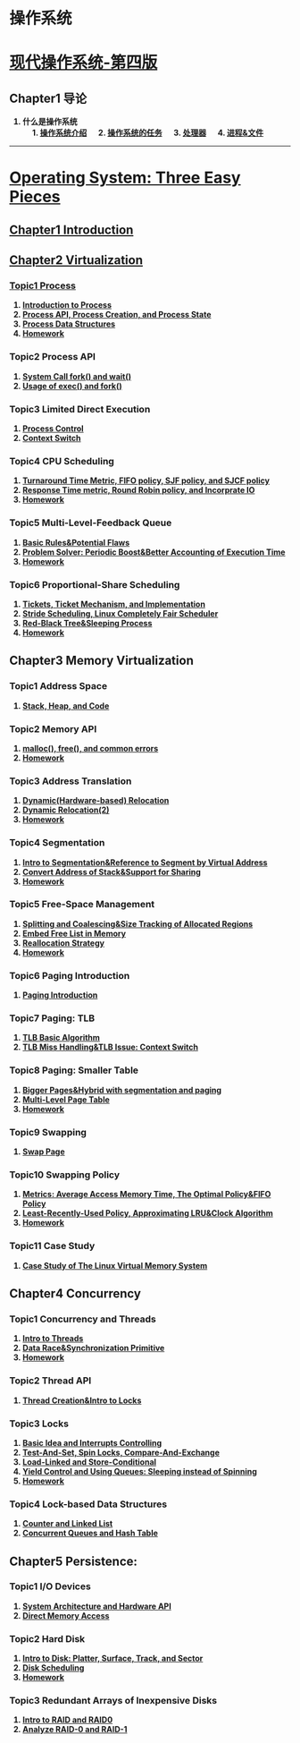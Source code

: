 # 操作系统

# <strong> [现代操作系统-第四版]()
## Chapter1 导论
1. 什么是操作系统 <br>
&emsp; 1. [操作系统介绍](https://github.com/KingArthur0205/Operarting-System/blob/main/%E7%8E%B0%E4%BB%A3%E6%93%8D%E4%BD%9C%E7%B3%BB%E7%BB%9F%E7%AC%94%E8%AE%B0/Ch1%20%E5%AF%BC%E8%AE%BA/%E3%80%90OS%E3%80%91Day_1.pdf)
&emsp; 2. [操作系统的任务](https://github.com/KingArthur0205/Operarting-System/blob/main/%E7%8E%B0%E4%BB%A3%E6%93%8D%E4%BD%9C%E7%B3%BB%E7%BB%9F%E7%AC%94%E8%AE%B0/Ch1%20%E5%AF%BC%E8%AE%BA/%E3%80%90OS%E3%80%91Day2.pdf)
&emsp; 3. [处理器](https://github.com/KingArthur0205/Operarting-System/blob/main/%E7%8E%B0%E4%BB%A3%E6%93%8D%E4%BD%9C%E7%B3%BB%E7%BB%9F%E7%AC%94%E8%AE%B0/Ch1%20%E5%AF%BC%E8%AE%BA/%E3%80%90OS%E3%80%91Day3.pdf)
&emsp; 4. [进程&文件](https://github.com/KingArthur0205/Operarting-System/blob/main/%E7%8E%B0%E4%BB%A3%E6%93%8D%E4%BD%9C%E7%B3%BB%E7%BB%9F%E7%AC%94%E8%AE%B0/Ch1%20%E5%AF%BC%E8%AE%BA/%E3%80%90OS%E3%80%91Day4.pdf)
<hr>
  
# <strong> [Operating System: Three Easy Pieces](https://pages.cs.wisc.edu/~remzi/OSTEP/)
## [Chapter1 Introduction](https://github.com/KingArthur0205/Operarting-System/blob/main/Operating%20System_Three%20Easy%20Pieces%20Note/Ch1%20Introduction/%E3%80%90OS%E3%80%91Day6.pdf)
## [Chapter2 Virtualization](https://github.com/KingArthur0205/Operarting-System/tree/main/Operating%20System_Three%20Easy%20Pieces%20Note/Ch2%20Virtualization/Topic%201%20Process)
### [Topic1 Process](https://github.com/KingArthur0205/Operarting-System/tree/main/Operating%20System_Three%20Easy%20Pieces%20Note/Ch2%20Virtualization/Topic%201%20Process)
1. [Introduction to Process](https://github.com/KingArthur0205/Operarting-System/blob/main/Operating%20System_Three%20Easy%20Pieces%20Note/Ch2%20Virtualization/Topic%201%20Process/%E3%80%90OS%E3%80%91Day6(2).pdf)
2. [Process API, Process Creation, and Process State](https://github.com/KingArthur0205/Operarting-System/blob/main/Operating%20System_Three%20Easy%20Pieces%20Note/Ch2%20Virtualization/Topic%201%20Process/%E3%80%90OS%E3%80%91Day7.pdf)
3. [Process Data Structures](https://github.com/KingArthur0205/Operarting-System/blob/main/Operating%20System_Three%20Easy%20Pieces%20Note/Ch2%20Virtualization/Topic%201%20Process/%E3%80%90OS%E3%80%91Day7\(2%EF%BC%89.pdf)
4. [Homework](https://github.com/KingArthur0205/Operarting-System/blob/main/Operating%20System_Three%20Easy%20Pieces%20Note/Ch2%20Virtualization/Topic%201%20Process/%E3%80%90OS%E3%80%91Day7(3).pdf)
### Topic2 Process API
1. [System Call fork() and wait()](https://github.com/KingArthur0205/Operarting-System/blob/main/Operating%20System_Three%20Easy%20Pieces%20Note/Ch2%20Virtualization/Topic%202%20Process%20API/%E3%80%90OS%E3%80%91Day8.pdf)
2. [Usage of exec() and fork()](https://github.com/KingArthur0205/Operarting-System/blob/main/Operating%20System_Three%20Easy%20Pieces%20Note/Ch2%20Virtualization/Topic%202%20Process%20API/%E3%80%90OS%E3%80%91Day8(2).pdf)
### Topic3 Limited Direct Execution
1. [Process Control](https://github.com/KingArthur0205/Operarting-System/blob/main/Operating%20System_Three%20Easy%20Pieces%20Note/Ch2%20Virtualization/Topic%203%20Limited%20Direct%20Execution/%E3%80%90OS%E3%80%91Day10.pdf)
2. [Context Switch](https://github.com/KingArthur0205/Operarting-System/blob/main/Operating%20System_Three%20Easy%20Pieces%20Note/Ch2%20Virtualization/Topic%203%20Limited%20Direct%20Execution/%E3%80%90OS%E3%80%91Day11.pdf)
### Topic4 CPU Scheduling
1. [Turnaround Time Metric, FIFO policy, SJF policy, and SJCF policy](https://github.com/KingArthur0205/Operarting-System/blob/main/Operating%20System_Three%20Easy%20Pieces%20Note/Ch2%20Virtualization/Topic%204%20CPU%20Scheduling/%E3%80%90OS%E3%80%91Day12.pdf)
2. [Response Time metric, Round Robin policy, and Incorprate IO](https://github.com/KingArthur0205/Operarting-System/blob/main/Operating%20System_Three%20Easy%20Pieces%20Note/Ch2%20Virtualization/Topic%204%20CPU%20Scheduling/%E3%80%90OS%E3%80%91Day12(2).pdf)
3. [Homework](https://github.com/KingArthur0205/Operarting-System/blob/main/Operating%20System_Three%20Easy%20Pieces%20Note/Ch2%20Virtualization/Topic%204%20CPU%20Scheduling/%E3%80%90OS%E3%80%91Day12(3).pdf)
### Topic5 Multi-Level-Feedback Queue
1. [Basic Rules&Potential Flaws](https://github.com/KingArthur0205/Operarting-System/blob/main/Operating%20System_Three%20Easy%20Pieces%20Note/Ch2%20Virtualization/Topic%205%20Multi-Level-Feedback%20Queue/%E3%80%90OS%E3%80%91Day13.pdf)
2. [Problem Solver: Periodic Boost&Better Accounting of Execution Time](https://github.com/KingArthur0205/Operarting-System/blob/main/Operating%20System_Three%20Easy%20Pieces%20Note/Ch2%20Virtualization/Topic%205%20Multi-Level-Feedback%20Queue/%E3%80%90OS%E3%80%91Day13(2).pdf)
3. [Homework](https://github.com/KingArthur0205/Operarting-System/blob/main/Operating%20System_Three%20Easy%20Pieces%20Note/Ch2%20Virtualization/Topic%205%20Multi-Level-Feedback%20Queue/%E3%80%90OS%E3%80%91Day13(3).pdf)
### Topic6 Proportional-Share Scheduling
1. [Tickets, Ticket Mechanism, and Implementation](https://github.com/KingArthur0205/Operarting-System/blob/main/Operating%20System_Three%20Easy%20Pieces%20Note/Ch2%20Virtualization/Topic%206%20Proportional-Share%20Scheduling/%E3%80%90OS%E3%80%91Day14.pdf)
2. [Stride Scheduling, Linux Completely Fair Scheduler](https://github.com/KingArthur0205/Operarting-System/blob/main/Operating%20System_Three%20Easy%20Pieces%20Note/Ch2%20Virtualization/Topic%206%20Proportional-Share%20Scheduling/%E3%80%90OS%E3%80%91Day15.pdf)
3. [Red-Black Tree&Sleeping Process](https://github.com/KingArthur0205/Operarting-System/blob/main/Operating%20System_Three%20Easy%20Pieces%20Note/Ch2%20Virtualization/Topic%206%20Proportional-Share%20Scheduling/%E3%80%90OS%E3%80%91Day15(2).pdf)
4. [Homework](https://github.com/KingArthur0205/Operarting-System/blob/main/Operating%20System_Three%20Easy%20Pieces%20Note/Ch2%20Virtualization/Topic%206%20Proportional-Share%20Scheduling/%E3%80%90OS%E3%80%91Day15(3).pdf)
## Chapter3 Memory Virtualization
### Topic1 Address Space
1. [Stack, Heap, and Code](https://github.com/KingArthur0205/Operarting-System/blob/main/Operating%20System_Three%20Easy%20Pieces%20Note/Ch3%20Memory%20Virtualization/Topic1%20Address%20Space/%E3%80%90OS%E3%80%91Day16.pdf)
### Topic2 Memory API
1. [malloc(), free(), and common errors](https://github.com/KingArthur0205/Operarting-System/blob/main/Operating%20System_Three%20Easy%20Pieces%20Note/Ch3%20Memory%20Virtualization/Topic2%20Memory%20API/%E3%80%90OS%E3%80%91Day17.pdf)
2. [Homework](https://github.com/KingArthur0205/Operarting-System/blob/main/Operating%20System_Three%20Easy%20Pieces%20Note/Ch3%20Memory%20Virtualization/Topic2%20Memory%20API/%E3%80%90OS%E3%80%91Day17(2).pdf)
### Topic3 Address Translation
1. [Dynamic(Hardware-based) Relocation](https://github.com/KingArthur0205/Operarting-System/blob/main/Operating%20System_Three%20Easy%20Pieces%20Note/Ch3%20Memory%20Virtualization/Topic3%20Address%20Translation/%E3%80%90OS%E3%80%91Day17(3).pdf)
2. [Dynamic Relocation(2)](https://github.com/KingArthur0205/Operarting-System/blob/main/Operating%20System_Three%20Easy%20Pieces%20Note/Ch3%20Memory%20Virtualization/Topic3%20Address%20Translation/%E3%80%90OS%E3%80%91Day18.pdf)
3. [Homework](https://github.com/KingArthur0205/Operarting-System/blob/main/Operating%20System_Three%20Easy%20Pieces%20Note/Ch3%20Memory%20Virtualization/Topic3%20Address%20Translation/%E3%80%90OS%E3%80%91Day18(2).pdf)
### Topic4 Segmentation
1. [Intro to Segmentation&Reference to Segment by Virtual Address](https://github.com/KingArthur0205/Operarting-System/blob/main/Operating%20System_Three%20Easy%20Pieces%20Note/Ch3%20Memory%20Virtualization/Topic4%20Segmentation/%E3%80%90OS%E3%80%91Day19.pdf)
2. [Convert Address of Stack&Support for Sharing](https://github.com/KingArthur0205/Operarting-System/blob/main/Operating%20System_Three%20Easy%20Pieces%20Note/Ch3%20Memory%20Virtualization/Topic4%20Segmentation/%E3%80%90OS%E3%80%91Day19(2).pdf)
3. [Homework](https://github.com/KingArthur0205/Operarting-System/blob/main/Operating%20System_Three%20Easy%20Pieces%20Note/Ch3%20Memory%20Virtualization/Topic4%20Segmentation/%E3%80%90OS%E3%80%91Day19(3).pdf)
### Topic5 Free-Space Management
1. [Splitting and Coalescing&Size Tracking of Allocated Regions](https://github.com/KingArthur0205/Operarting-System/blob/main/Operating%20System_Three%20Easy%20Pieces%20Note/Ch3%20Memory%20Virtualization/Topic5%20Free-Space%20Management/%E3%80%90OS%E3%80%91Day20.pdf)
2. [Embed Free List in Memory](https://github.com/KingArthur0205/Operarting-System/blob/main/Operating%20System_Three%20Easy%20Pieces%20Note/Ch3%20Memory%20Virtualization/Topic5%20Free-Space%20Management/%E3%80%90OS%E3%80%91Day20(2).pdf)
3. [Reallocation Strategy](https://github.com/KingArthur0205/Operarting-System/blob/main/Operating%20System_Three%20Easy%20Pieces%20Note/Ch3%20Memory%20Virtualization/Topic5%20Free-Space%20Management/%E3%80%90OS%E3%80%91Day20(3).pdf)
4. [Homework](https://github.com/KingArthur0205/Operarting-System/blob/main/Operating%20System_Three%20Easy%20Pieces%20Note/Ch3%20Memory%20Virtualization/Topic5%20Free-Space%20Management/%E3%80%90OS%E3%80%91Day20(4).pdf)
### Topic6 Paging Introduction
1. [Paging Introduction](https://github.com/KingArthur0205/Operarting-System/blob/main/Operating%20System_Three%20Easy%20Pieces%20Note/Ch3%20Memory%20Virtualization/Topic6%20Paging_Introduction/%E3%80%90OS%E3%80%91Day21.pdf)
### Topic7 Paging: TLB
1. [TLB Basic Algorithm](https://github.com/KingArthur0205/Operarting-System/blob/main/Operating%20System_Three%20Easy%20Pieces%20Note/Ch3%20Memory%20Virtualization/Topic7%20Paging_TLB/%E3%80%90OS%E3%80%91Day23.pdf)
2. [TLB Miss Handling&TLB Issue: Context Switch](https://github.com/KingArthur0205/Operarting-System/blob/main/Operating%20System_Three%20Easy%20Pieces%20Note/Ch3%20Memory%20Virtualization/Topic7%20Paging_TLB/%E3%80%90OS%E3%80%91Day23(2).pdf)
### Topic8 Paging: Smaller Table
1. [Bigger Pages&Hybrid with segmentation and paging](https://github.com/KingArthur0205/Operarting-System/blob/main/Operating%20System_Three%20Easy%20Pieces%20Note/Ch3%20Memory%20Virtualization/Topic8%20Smaller%20Page%20Tables/%E3%80%90OS%E3%80%91Day24.pdf)
2. [Multi-Level Page Table](https://github.com/KingArthur0205/Operarting-System/blob/main/Operating%20System_Three%20Easy%20Pieces%20Note/Ch3%20Memory%20Virtualization/Topic8%20Smaller%20Page%20Tables/%E3%80%90OS%E3%80%91Day24(2).pdf)  
3. [Homework](https://github.com/KingArthur0205/Operarting-System/blob/main/Operating%20System_Three%20Easy%20Pieces%20Note/Ch3%20Memory%20Virtualization/Topic8%20Smaller%20Page%20Tables/%E3%80%90OS%E3%80%91Day24(3).pdf)
### Topic9 Swapping
1. [Swap Page](https://github.com/KingArthur0205/Operarting-System/blob/main/Operating%20System_Three%20Easy%20Pieces%20Note/Ch3%20Memory%20Virtualization/Topic9%20Swapping/%E3%80%90OS%E3%80%91Day26.pdf)
### Topic10 Swapping Policy
1. [Metrics: Average Access Memory Time, The Optimal Policy&FIFO Policy](https://github.com/KingArthur0205/Operarting-System/blob/main/Operating%20System_Three%20Easy%20Pieces%20Note/Ch3%20Memory%20Virtualization/Topic9%20Swapping/%E3%80%90OS%E3%80%91Day26.pdf)
2. [Least-Recently-Used Policy, Approximating LRU&Clock Algorithm](https://github.com/KingArthur0205/Operarting-System/blob/main/Operating%20System_Three%20Easy%20Pieces%20Note/Ch3%20Memory%20Virtualization/Topic10%20Swapping%20Policy/%E3%80%90OS%E3%80%91Day28.pdf)
3. [Homework](https://github.com/KingArthur0205/Operarting-System/blob/main/Operating%20System_Three%20Easy%20Pieces%20Note/Ch3%20Memory%20Virtualization/Topic10%20Swapping%20Policy/%E3%80%90OS%E3%80%91Day28(2).pdf)
### Topic11 Case Study
1. [Case Study of The Linux Virtual Memory System](https://github.com/KingArthur0205/Operarting-System/blob/main/Operating%20System_Three%20Easy%20Pieces%20Note/Ch3%20Memory%20Virtualization/Topic11%20Case%20Study/%E3%80%90OS%E3%80%91Day29.pdf)
## Chapter4 Concurrency
### Topic1 Concurrency and Threads
1. [Intro to Threads](https://github.com/KingArthur0205/Operarting-System/blob/main/Operating%20System_Three%20Easy%20Pieces%20Note/Ch4%20Concurrency/Topic1%20Concurrency%20and%20Threads/%E3%80%90OS%E3%80%91Day30.pdf)
2. [Data Race&Synchronization Primitive](https://github.com/KingArthur0205/Operarting-System/blob/main/Operating%20System_Three%20Easy%20Pieces%20Note/Ch4%20Concurrency/Topic1%20Concurrency%20and%20Threads/%E3%80%90OS%E3%80%91Day30(2).pdf)
3. [Homework](https://github.com/KingArthur0205/Operarting-System/blob/main/Operating%20System_Three%20Easy%20Pieces%20Note/Ch4%20Concurrency/Topic1%20Concurrency%20and%20Threads/%E3%80%90OS%E3%80%91Day30(3).pdf)
### Topic2 Thread API
1. [Thread Creation&Intro to Locks](https://github.com/KingArthur0205/Operarting-System/blob/main/Operating%20System_Three%20Easy%20Pieces%20Note/Ch4%20Concurrency/Topic2%20Thread%20API/%E3%80%90OS%E3%80%91Day31.pdf)
### Topic3 Locks
1. [Basic Idea and Interrupts Controlling](https://github.com/KingArthur0205/Operarting-System/blob/main/Operating%20System_Three%20Easy%20Pieces%20Note/Ch4%20Concurrency/Topic3%20Locks/%E3%80%90OS%E3%80%91Day32.pdf)
2. [Test-And-Set, Spin Locks, Compare-And-Exchange](https://github.com/KingArthur0205/Operarting-System/blob/main/Operating%20System_Three%20Easy%20Pieces%20Note/Ch4%20Concurrency/Topic3%20Locks/%E3%80%90OS%E3%80%91Day33.pdf)
3. [Load-Linked and Store-Conditional](https://github.com/KingArthur0205/Operarting-System/blob/main/Operating%20System_Three%20Easy%20Pieces%20Note/Ch4%20Concurrency/Topic3%20Locks/%E3%80%90OS%E3%80%91Day33(2).pdf)
4. [Yield Control and Using Queues: Sleeping instead of Spinning](https://github.com/KingArthur0205/Operarting-System/blob/main/Operating%20System_Three%20Easy%20Pieces%20Note/Ch4%20Concurrency/Topic3%20Locks/%E3%80%90OS%E3%80%91Day33(3).pdf)
5. [Homework](https://github.com/KingArthur0205/Operarting-System/blob/main/Operating%20System_Three%20Easy%20Pieces%20Note/Ch4%20Concurrency/Topic3%20Locks/%E3%80%90OS%E3%80%91Day34.pdf)
### Topic4 Lock-based Data Structures
1. [Counter and Linked List](https://github.com/KingArthur0205/Operarting-System/blob/main/Operating%20System_Three%20Easy%20Pieces%20Note/Ch4%20Concurrency/Topic3%20Locks/%E3%80%90OS%E3%80%91Day34.pdf)
2. [Concurrent Queues and Hash Table](https://github.com/KingArthur0205/Operarting-System/blob/main/Operating%20System_Three%20Easy%20Pieces%20Note/Ch4%20Concurrency/Topic4%20Lock-based%20Data%20Structures/%E3%80%90OS%E3%80%91Day35(2).pdf)
## Chapter5 Persistence:
### Topic1 I/O Devices
1. [System Architecture and Hardware API](https://github.com/KingArthur0205/Operarting-System/blob/main/Operating%20System_Three%20Easy%20Pieces%20Note/Ch5%20Persistence/Topic1%20IO%20Devices/%E3%80%90OS%E3%80%91Day38.pdf)
2. [Direct Memory Access](https://github.com/KingArthur0205/Operarting-System/blob/main/Operating%20System_Three%20Easy%20Pieces%20Note/Ch5%20Persistence/Topic1%20IO%20Devices/%E3%80%90OS%E3%80%91Day39.pdf)
### Topic2 Hard Disk
1. [Intro to Disk: Platter, Surface, Track, and Sector](https://github.com/KingArthur0205/Operarting-System/blob/main/Operating%20System_Three%20Easy%20Pieces%20Note/Ch5%20Persistence/Topic2%20Hard%20Disk%20Drive/%E3%80%90OS%E3%80%91Day40.pdf)
2. [Disk Scheduling](https://github.com/KingArthur0205/Operarting-System/blob/main/Operating%20System_Three%20Easy%20Pieces%20Note/Ch5%20Persistence/Topic2%20Hard%20Disk%20Drive/%E3%80%90OS%E3%80%91Day40(2).pdf)
3. [Homework](https://github.com/KingArthur0205/Operarting-System/blob/main/Operating%20System_Three%20Easy%20Pieces%20Note/Ch5%20Persistence/Topic2%20Hard%20Disk%20Drive/%E3%80%90OS%E3%80%91Day41.pdf)
### Topic3 Redundant Arrays of Inexpensive Disks
1. [Intro to RAID and RAID0](https://github.com/KingArthur0205/Operarting-System/blob/main/Operating%20System_Three%20Easy%20Pieces%20Note/Ch5%20Persistence/Topic3%20RAID/%E3%80%90OS%E3%80%91Day41(2).pdf)
2. [Analyze RAID-0 and RAID-1](https://github.com/KingArthur0205/Operarting-System/blob/main/Operating%20System_Three%20Easy%20Pieces%20Note/Ch5%20Persistence/Topic3%20RAID/%E3%80%90OS%E3%80%91Day42.pdf)
